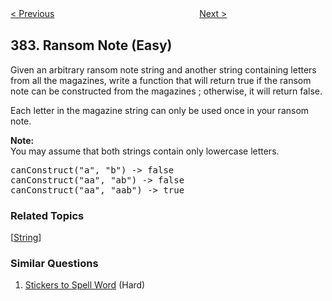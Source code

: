 <!--|This file generated by command(leetcode description); DO NOT EDIT.    |-->
<!--+----------------------------------------------------------------------+-->
<!--|@author    openset <openset.wang@gmail.com>                           |-->
<!--|@link      https://github.com/openset                                 |-->
<!--|@home      https://github.com/openset/leetcode                        |-->
<!--+----------------------------------------------------------------------+-->

[< Previous](https://github.com/openset/leetcode/tree/master/problems/linked-list-random-node "Linked List Random Node")
　　　　　　　　　　　　　　　　
[Next >](https://github.com/openset/leetcode/tree/master/problems/shuffle-an-array "Shuffle an Array")

## 383. Ransom Note (Easy)

<p>
Given an arbitrary ransom note string and another string containing letters from all the magazines, write a function that will return true if the ransom 
note can be constructed from the magazines ; otherwise, it will return false. 
</p>
<p>
Each letter in the magazine string can only be used once in your ransom note.
</p>

<p><b>Note:</b><br />
You may assume that both strings contain only lowercase letters.
</p>

<pre>
canConstruct("a", "b") -> false
canConstruct("aa", "ab") -> false
canConstruct("aa", "aab") -> true
</pre>

### Related Topics
  [[String](https://github.com/openset/leetcode/tree/master/tag/string/README.md)]

### Similar Questions
  1. [Stickers to Spell Word](https://github.com/openset/leetcode/tree/master/problems/stickers-to-spell-word) (Hard)
